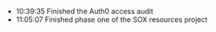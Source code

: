 * 10:39:35	Finished the Auth0 access audit
* 11:05:07	Finished phase one of the SOX resources project
